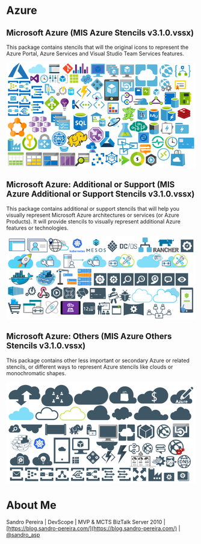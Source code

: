 # Azure

## Microsoft Azure (MIS Azure Stencils v3.1.0.vssx)

This package contains stencils that will the original icons to represent the Azure Portal, Azure Services and Visual Studio Team Services features.

![Microsoft Azure ](../media/Microsoft-Azure.png)

## Microsoft Azure: Additional or Support (MIS Azure Additional or Support Stencils v3.1.0.vssx)

This package contains additional or support stencils that will help you visually represent Microsoft Azure architectures or services (or Azure Products). It will provide stencils to visually represent additional Azure features or technologies.

![Microsoft Azure: Additional or Support](../media/Microsoft-Azure-Additional-or-Support.png)

## Microsoft Azure: Others (MIS Azure Others Stencils v3.1.0.vssx)

This package contains other less important or secondary Azure or related stencils, or different ways to represent Azure stencils like clouds or monochromatic shapes.

![Microsoft Azure: Others](../media/Microsoft-Azure-Others.png)

# About Me
Sandro Pereira | DevScope | MVP & MCTS BizTalk Server 2010 | [https://blog.sandro-pereira.com/](https://blog.sandro-pereira.com/) | [@sandro_asp](https://twitter.com/sandro_asp)
